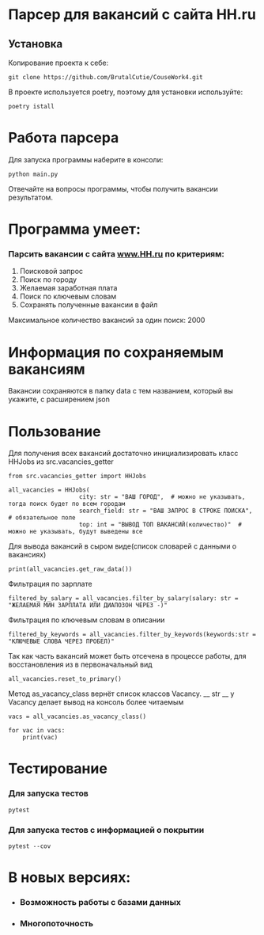 # Парсер для вакансий с сайта HH.ru

## Установка
Копирование проекта к себе:
```commandline
git clone https://github.com/BrutalCutie/CouseWork4.git
```
В проекте используется poetry, поэтому для установки используйте:
```commandline
poetry istall
```



# Работа парсера
Для запуска программы наберите в консоли:
```commandline
python main.py
```
Отвечайте на вопросы программы, чтобы получить вакансии результатом.

# Программа умеет:
### Парсить вакансии с сайта www.HH.ru по критериям:
1. Поисковой запрос
2. Поиск по городу
3. Желаемая заработная плата
4. Поиск по ключевым словам 
5. Сохранять полученные вакансии в файл

Максимальное количество вакансий за один поиск: 2000

# Информация по сохраняемым вакансиям
Вакансии сохраняются в папку data с тем названием, который вы укажите, с расширением json

# Пользование
Для получения всех вакансий достаточно инициализировать класс HHJobs из src.vacancies_getter
```
from src.vacancies_getter import HHJobs

all_vacancies = HHJobs(
                    city: str = "ВАШ ГОРОД",  # можно не указывать, тогда поиск будет по всем городам
                    search_field: str = "ВАШ ЗАПРОС В СТРОКЕ ПОИСКА",  # обязательное поле
                    top: int = "ВЫВОД ТОП ВАКАНСИЙ(количество)"  # можно не указывать, будут выведены все
```

Для вывода вакансий в сыром виде(список словарей с данными о вакансиях)
```
print(all_vacancies.get_raw_data())
```
Фильтрация по зарплате
```
filtered_by_salary = all_vacancies.filter_by_salary(salary: str = "ЖЕЛАЕМАЯ МИН ЗАРПЛАТА ИЛИ ДИАПОЗОН ЧЕРЕЗ -)"
```

Фильтрация по ключевым словам в описании
```
filtered_by_keywords = all_vacancies.filter_by_keywords(keywords:str = "КЛЮЧЕВЫЕ СЛОВА ЧЕРЕЗ ПРОБЕЛ)"
```

Так как часть вакансий может быть отсечена в процессе работы, для восстановления из в первоначальный вид
```
all_vacancies.reset_to_primary()
```

Метод as_vacancy_class вернёт список классов Vacancy. __ str __ у Vacancy делает вывод на консоль более читаемым

```
vacs = all_vacancies.as_vacancy_class()

for vac in vacs:
    print(vac)
```

# Тестирование
### Для запуска тестов
```
pytest
```
### Для запуска тестов с информацией о покрытии
```
pytest --cov
```

# В новых версиях:
- ### Возможность работы с базами данных
- ### Многопоточность


